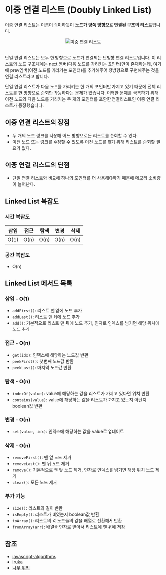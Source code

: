 # 이중 연결 리스트 (Doubly Linked List)

이중 연결 리스트는 이름이 의미하듯이 **노드가 양쪽 방향으로 연결된 구조의 리스트**입니다.

<div align="center">
<img src="https://humanwhocodes.com/images/posts/2019/doubly-linked-list.svg" alt="이중 연결 리스트">
</div>
<br />

단일 연결 리스트는 모두 한 방향으로 노드가 연결되는 단방향 연결 리스트입니다. 이 리스트의 노드 구조체에는 next 멤버(다음 노드를 가리키는 포인터)만이 존재하는데, 여기에 prev멤버(이전 노드를 가리키는 포인터)를 추가해주어 양방향으로 구현해주는 것을 연결 리스트라고 합니다.

단일 연결 리스트가 다음 노드를 가리키는 한 개의 포인터만 가지고 있기 때문에 전체 리스트를 한 방향으로 순회만 가능하다는 문제가 있습니다. 이러한 문제를 극복하기 위해 이전 노드와 다음 노드를 가리키는 두 개의 포인터를 포함한 연결리스트인 이중 연결 리스트가 등장했습니다.

## 이중 연결 리스트의 장점

- 두 개의 노드 링크를 사용해 어느 방향으로든 리스트를 순회할 수 있다.
- 이전 노드 또는 링크를 수정할 수 있도록 이전 노드를 찾기 위해 리스트를 순회할 필요가 없다.

## 이중 연결 리스트의 단점

- 단일 연결 리스트와 비교해 하나의 포인터를 더 사용해야하기 때문에 메모리 소비량이 늘어난다.

## Linked List 복잡도

### 시간 복잡도

| 삽입 | 접근 | 탐색 | 변경 | 삭제 |
| ---- | ---- | ---- | ---- | ---- |
| O(1) | O(n) | O(n) | O(n) | O(n) |

### 공간 복잡도

- O(n)

## Linked List 메서드 목록

### 삽입 - O(1)

- `addFirst()`: 리스트 맨 앞에 노드 추가
- `addLast()`: 리스트 맨 뒤에 노드 추가
- `add()`: 기본적으로 리스트 맨 뒤에 노드 추가, 인자로 인덱스를 넘기면 해당 위치에 노드 추가

### 접근 - O(n)

- `get(idx)`: 인덱스에 해당하는 노드값 반환
- `peekFirst()`: 첫번째 노드값 반환
- `peekLast()`: 마지막 노드값 반환

### 탐색 - O(n)

- `indexOf(value)`: value에 해당하는 값을 리스트가 가지고 있다면 위치 반환
- `contains(value)`: value에 해당하는 값을 리스트가 가지고 있는지 아닌지 boolean값 반환

### 변경 - O(n)

- `set(value, idx)`: 인덱스에 해당하는 값을 value로 업데이트

### 삭제 - O(n)

- `removeFirst()`: 맨 앞 노드 제거
- `removeLast()`: 맨 뒤 노드 제거
- `remove()`: 기본적으로 맨 앞 노드 제거, 인자로 인덱스를 넘기면 해당 위치 노드 제거
- `clear()`: 모든 노드 제거

### 부가 기능

- `size()`: 리스트의 길이 반환
- `isEmpty()`: 리스트가 비었는지 boolean값 반환
- `toArray()`: 리스트의 각 노드들의 값을 배열로 전환해서 반환
- `fromArray(arr)`: 배열을 인자로 받아서 리스트에 맨 뒤에 저장

## 참조

- [javascript-algorithms](https://github.com/trekhleb/javascript-algorithms/blob/master/src/data-structures/linked-list/README.ko-KR.md)
- [iruka](https://github.com/jeffzh4ng/iruka/blob/master/src/data-structures/sequences/linked-list/linked-list.ts)
- [나무 위키](https://namu.wiki/w/%EC%97%B0%EA%B2%B0%20%EB%A6%AC%EC%8A%A4%ED%8A%B8)
